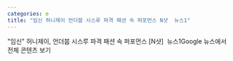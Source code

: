```yaml
---
categories: e
title: "임신 허니제이 언더붑 시스루 파격 패션 속 퍼포먼스 N샷  뉴스1"
---
```

"임신" 허니제이, 언더붑 시스루 파격 패션 속 퍼포먼스 [N샷]&nbsp;&nbsp;뉴스1Google 뉴스에서 전체 콘텐츠 보기